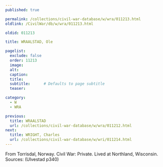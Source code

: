 ```yaml
---
published: true

permalink: /collections/civil-war-database/w/wra/011213.html
oldlink: /CivilWar/db/w/wra/011213.html

oldid: 011213

title: WRAALSTAD, Ole

pagelist:
  exclude: false
  order: 11213
  image: 
  alt:
  caption:
  title:
  subtitle:      # Defaults to page subtitle
  teaser:

category: 
  - W 
  - WRA

previous:
  title: WRAALSTAD
  url: /collections/civil-war-database/w/wra/011212.html  
next:
  title: WRIGHT, Charles
  url: /collections/civil-war-database/w/wri/011214.html   
---
```

From Torrisdal, Norway. Civil War: Private. Lived at Northland, Wisconsin. Sources: (Ulvestad p340)